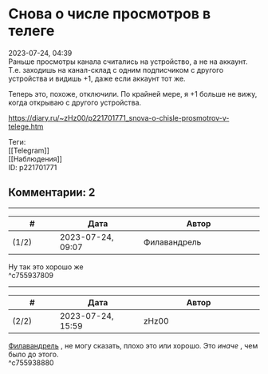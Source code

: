 Снова о числе просмотров в телеге
=================================

  
2023-07-24, 04:39  
 Раньше просмотры канала считались на устройство, а не на аккаунт. Т.е. заходишь на канал-склад с одним подписчиком с другого устройства и видишь +1, даже если аккаунт тот же.   
   
 Теперь это, похоже, отключили. По крайней мере, я +1 больше не вижу, когда открываю с другого устройства.   
  
<https://diary.ru/~zHz00/p221701771_snova-o-chisle-prosmotrov-v-telege.htm>  
  
Теги:  
[[Telegram]]  
[[Наблюдения]]  
ID: p221701771  


Комментарии: 2
--------------

  


---



|         #         |              Дата              |                     Автор                     |           ID           |
| --- | --- | --- | --- |
| (1/2) | 2023-07-24, 09:07 | Филавандрель | c755937809 |

  
 Ну так это хорошо же   
 ^c755937809

---



|         #         |              Дата              |                     Автор                     |           ID           |
| --- | --- | --- | --- |
| (2/2) | 2023-07-24, 15:59 | zHz00 | c755938880 |

  
  [Филавандрель](https://lavi.diary.ru "Дорога без возврата")  , не могу сказать, плохо это или хорошо. Это  *иначе*  , чем было до этого.   
 ^c755938880